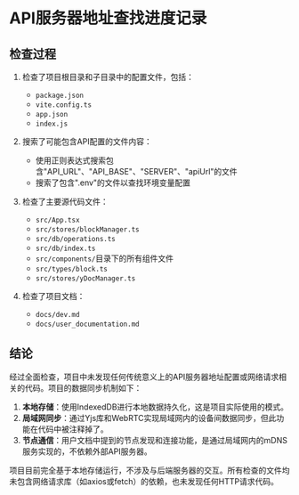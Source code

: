 # API服务器地址查找进度记录

## 检查过程

1. 检查了项目根目录和子目录中的配置文件，包括：
   - `package.json`
   - `vite.config.ts`
   - `app.json`
   - `index.js`

2. 搜索了可能包含API配置的文件内容：
   - 使用正则表达式搜索包含"API_URL"、"API_BASE"、"SERVER"、"apiUrl"的文件
   - 搜索了包含".env"的文件以查找环境变量配置

3. 检查了主要源代码文件：
   - `src/App.tsx`
   - `src/stores/blockManager.ts`
   - `src/db/operations.ts`
   - `src/db/index.ts`
   - `src/components/`目录下的所有组件文件
   - `src/types/block.ts`
   - `src/stores/yDocManager.ts`

4. 检查了项目文档：
   - `docs/dev.md`
   - `docs/user_documentation.md`

## 结论

经过全面检查，项目中未发现任何传统意义上的API服务器地址配置或网络请求相关的代码。项目的数据同步机制如下：

1. **本地存储**：使用IndexedDB进行本地数据持久化，这是项目实际使用的模式。
2. **局域网同步**：通过Yjs库和WebRTC实现局域网内的设备间数据同步，但此功能在代码中被注释掉了。
3. **节点通信**：用户文档中提到的节点发现和连接功能，是通过局域网内的mDNS服务实现的，不依赖外部API服务器。

项目目前完全基于本地存储运行，不涉及与后端服务器的交互。所有检查的文件均未包含网络请求库（如axios或fetch）的依赖，也未发现任何HTTP请求代码。
